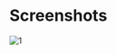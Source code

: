 # Screenshots

![1](https://user-images.githubusercontent.com/42836807/102965259-7b48dd00-4513-11eb-809d-222206892191.png)
